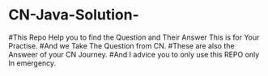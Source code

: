 # CN-Java-Solution-
#This Repo Help you to find the Question and Their Answer This is for Your Practise.
#And we Take The Question from CN.
#These are also the Answeer of your CN Journey.
#And I advice you to only use this REPO only In emergency.

